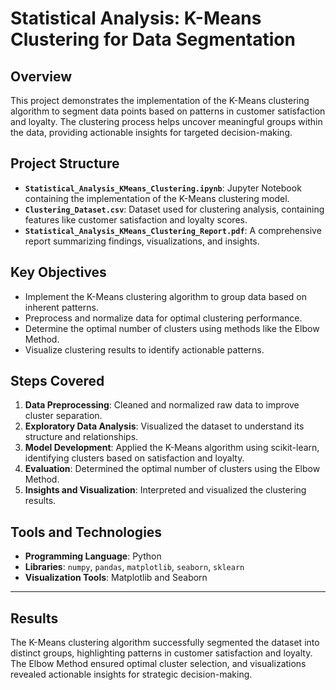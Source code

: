 # Statistical Analysis: K-Means Clustering for Data Segmentation

## Overview
This project demonstrates the implementation of the K-Means clustering algorithm to segment data points based on patterns in customer satisfaction and loyalty. The clustering process helps uncover meaningful groups within the data, providing actionable insights for targeted decision-making.



## Project Structure
- **`Statistical_Analysis_KMeans_Clustering.ipynb`**: Jupyter Notebook containing the implementation of the K-Means clustering model.
- **`Clustering_Dataset.csv`**: Dataset used for clustering analysis, containing features like customer satisfaction and loyalty scores.
- **`Statistical_Analysis_KMeans_Clustering_Report.pdf`**: A comprehensive report summarizing findings, visualizations, and insights.



## Key Objectives
- Implement the K-Means clustering algorithm to group data based on inherent patterns.
- Preprocess and normalize data for optimal clustering performance.
- Determine the optimal number of clusters using methods like the Elbow Method.
- Visualize clustering results to identify actionable patterns.



## Steps Covered
1. **Data Preprocessing**: Cleaned and normalized raw data to improve cluster separation.
2. **Exploratory Data Analysis**: Visualized the dataset to understand its structure and relationships.
3. **Model Development**: Applied the K-Means algorithm using scikit-learn, identifying clusters based on satisfaction and loyalty.
4. **Evaluation**: Determined the optimal number of clusters using the Elbow Method.
5. **Insights and Visualization**: Interpreted and visualized the clustering results.



## Tools and Technologies
- **Programming Language**: Python
- **Libraries**: `numpy`, `pandas`, `matplotlib`, `seaborn`, `sklearn`
- **Visualization Tools**: Matplotlib and Seaborn

---

## Results
The K-Means clustering algorithm successfully segmented the dataset into distinct groups, highlighting patterns in customer satisfaction and loyalty. The Elbow Method ensured optimal cluster selection, and visualizations revealed actionable insights for strategic decision-making.
